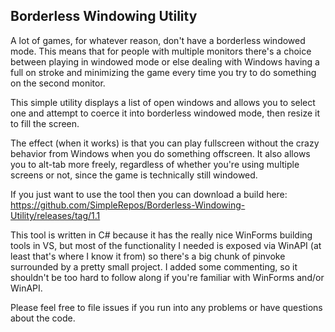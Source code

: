 Borderless Windowing Utility
----------------------------

A lot of games, for whatever reason, don't have a borderless windowed mode. This means that for people with multiple monitors there's a choice between playing in windowed mode or else dealing with Windows having a full on stroke and minimizing the game every time you try to do something on the second monitor.

This simple utility displays a list of open windows and allows you to select one and attempt to coerce it into borderless windowed mode, then resize it to fill the screen.

The effect (when it works) is that you can play fullscreen without the crazy behavior from Windows when you do something offscreen. It also allows you to alt-tab more freely, regardless of whether you're using multiple screens or not, since the game is technically still windowed.

If you just want to use the tool then you can download a build here: https://github.com/SimpleRepos/Borderless-Windowing-Utility/releases/tag/1.1

This tool is written in C# because it has the really nice WinForms building tools in VS, but most of the functionality I needed is exposed via WinAPI (at least that's where I know it from) so there's a big chunk of pinvoke surrounded by a pretty small project. I added some commenting, so it shouldn't be too hard to follow along if you're familiar with WinForms and/or WinAPI.

Please feel free to file issues if you run into any problems or have questions about the code.
